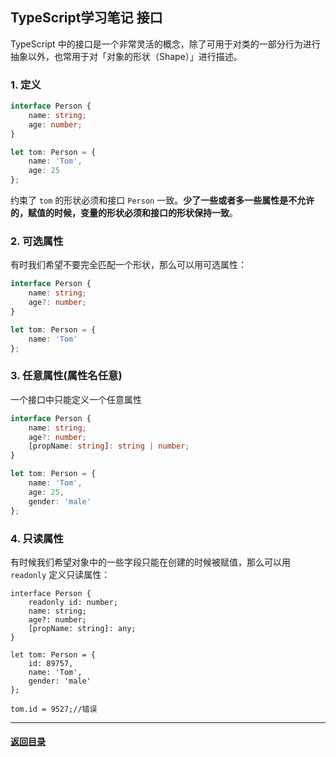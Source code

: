 ## TypeScript学习笔记 接口

TypeScript 中的接口是一个非常灵活的概念，除了可用于对类的一部分行为进行抽象以外，也常用于对「对象的形状（Shape）」进行描述。

### 1. 定义

```ts
interface Person {
    name: string;
    age: number;
}

let tom: Person = {
    name: 'Tom',
    age: 25
};
```

约束了 `tom` 的形状必须和接口 `Person` 一致。**少了一些或者多一些属性是不允许的，赋值的时候，变量的形状必须和接口的形状保持一致**。

### 2. 可选属性

有时我们希望不要完全匹配一个形状，那么可以用可选属性：

```ts
interface Person {
    name: string;
    age?: number;
}

let tom: Person = {
    name: 'Tom'
};
```

### 3. 任意属性(属性名任意)

一个接口中只能定义一个任意属性

```ts
interface Person {
    name: string;
    age?: number;
    [propName: string]: string | number;
}

let tom: Person = {
    name: 'Tom',
    age: 25,
    gender: 'male'
};
```

### 4. 只读属性

有时候我们希望对象中的一些字段只能在创建的时候被赋值，那么可以用 `readonly` 定义只读属性：

```
interface Person {
    readonly id: number;
    name: string;
    age?: number;
    [propName: string]: any;
}

let tom: Person = {
    id: 89757,
    name: 'Tom',
    gender: 'male'
};

tom.id = 9527;//错误
```







---

#### [返回目录](./)

